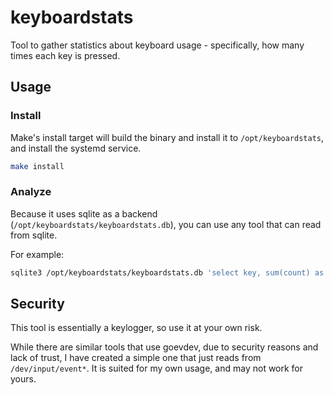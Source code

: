 # keyboardstats

Tool to gather statistics about keyboard usage - specifically, how many times each key is pressed.

## Usage

### Install
Make's install target will build the binary and install it to `/opt/keyboardstats`, and install the systemd service.
```bash
make install
```

### Analyze
Because it uses sqlite as a backend (`/opt/keyboardstats/keyboardstats.db`), you can use any tool that can read from sqlite.

For example:
```bash
sqlite3 /opt/keyboardstats/keyboardstats.db 'select key, sum(count) as cnt from keyboardstats group by key order by cnt DESC;'
```

## Security

This tool is essentially a keylogger, so use it at your own risk. 

While there are similar tools that use goevdev, due to security reasons and lack of trust, I have created a simple one that just reads from `/dev/input/event*`. It is suited for my own usage, and may not work for yours.
